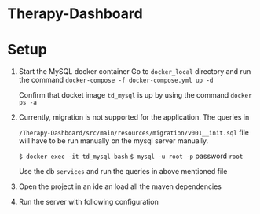 # Therapy-Dashboard

# Setup

1. Start the MySQL docker container 
    Go to `docker_local` directory and run the command 
    `docker-compose -f docker-compose.yml up -d`
    
    Confirm that docket image `td_mysql` is up by using the command `docker ps -a`
    
2. Currently, migration is not supported for the application. The queries in 
   
   `/Therapy-Dashboard/src/main/resources/migration/v001__init.sql` file will have to be run manually on the mysql server manually.
   
   `$ docker exec -it td_mysql bash`
   `$ mysql -u root -p`
   password `root`
   
   Use the db `services` and run the queries in above mentioned file
   
3. Open the project in an ide an load all the maven dependencies

4. Run the server with following configuration
